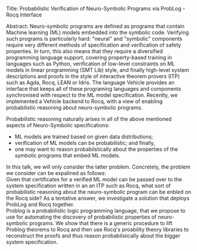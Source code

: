 Title: Probabilistic Verification of Neuro-Symbolic Programs via ProbLog - Rocq Interface

Abstract: Neuro-symbolic programs are defined as programs that contain Machine learning (ML) models embedded into the symbolic code.
Verifying such programs is particularly hard: "neural" and "symbolic" components require very different methods of specification and verification of safety properties. 
In turn, this also means that they require a diversified programming language support, covering property-based training in languages such as Python,
verification of low-level constraints on ML models in linear programming (SMT Lib) style, and finally high-level system descriptions and proofs 
in the style of interactive theorem provers (ITP) such as Agda, Rocq, LEAN or Idris. The language Vehicle provides an interface that keeps all of these programing languages and components 
synchronised with respect to the ML model specification. Recently, we implemented a Vehicle backend to Rocq, with a view of enabling probabilistic reasoning about neuro-symbolic programs.  

Probabilistic reasoning naturally arises in all of the above mentioned aspects of Neuro-Symbolic specifications: 
- ML models are trained based on given data distributions;
- verification of ML models can be probabilistic; and finally,
- one may want to reason probabilstically about the properties of the symbolic programs that embed ML models.

In this talk, we will only consider the latter problem.
Concretely, the problem we consider can be expalined as follows:  
Given that certificates for a verified ML model can be passed over to the system specification written in an an ITP such as Rocq,
what sort of probabilistic reasoning about the neuro-symbolic program can be enbled on the Rocq side? 
As a tentative answer, we investigate a solution that deploys ProbLog and Rocq together.  
Problog is a probabilistic logic programming language, that we propose to use
for automating the discovery of probabilistic properties of neuro-symbolic programs.
We show that there is a generic procedure to lift Problog theorems to Rocq and then use Rocq's proability theory libraries 
to reconstruct the proofs and thus reason probabilsiically about the bigger system specification.   
